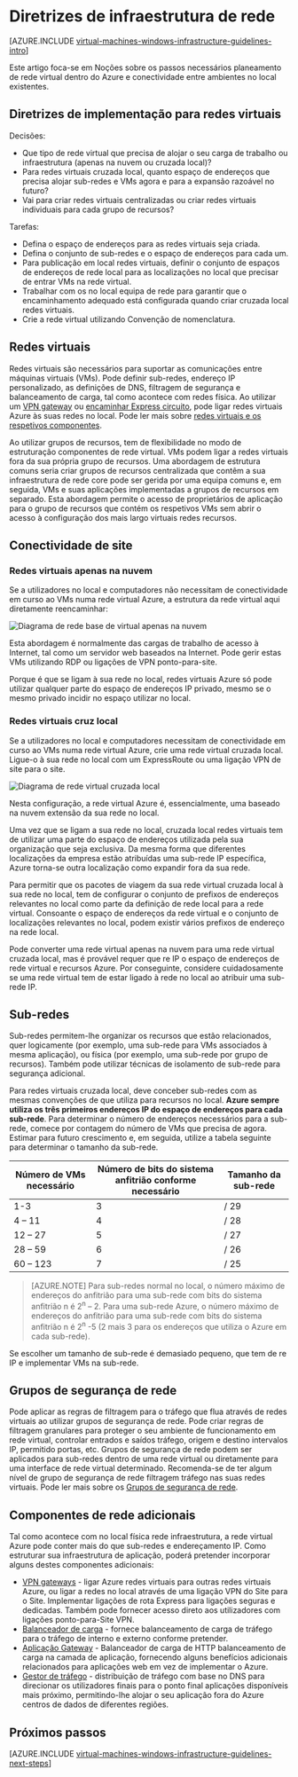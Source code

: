 <properties
    pageTitle="Diretrizes de infraestrutura de rede | Microsoft Azure"
    description="Saiba mais sobre as diretrizes de estrutura e implementação chaves para implementar o funcionamento em rede virtual nos serviços de infraestrutura Azure."
    documentationCenter=""
    services="virtual-machines-windows"
    authors="iainfoulds"
    manager="timlt"
    editor=""
    tags="azure-resource-manager"/>

<tags
    ms.service="virtual-machines-windows"
    ms.workload="infrastructure-services"
    ms.tgt_pltfrm="vm-windows"
    ms.devlang="na"
    ms.topic="article"
    ms.date="09/08/2016"
    ms.author="iainfou"/>

# <a name="networking-infrastructure-guidelines"></a>Diretrizes de infraestrutura de rede

[AZURE.INCLUDE [virtual-machines-windows-infrastructure-guidelines-intro](../../includes/virtual-machines-windows-infrastructure-guidelines-intro.md)] 

Este artigo foca-se em Noções sobre os passos necessários planeamento de rede virtual dentro do Azure e conectividade entre ambientes no local existentes.


## <a name="implementation-guidelines-for-virtual-networks"></a>Diretrizes de implementação para redes virtuais

Decisões:

- Que tipo de rede virtual que precisa de alojar o seu carga de trabalho ou infraestrutura (apenas na nuvem ou cruzada local)?
- Para redes virtuais cruzada local, quanto espaço de endereços que precisa alojar sub-redes e VMs agora e para a expansão razoável no futuro?
- Vai para criar redes virtuais centralizadas ou criar redes virtuais individuais para cada grupo de recursos?

Tarefas:

- Defina o espaço de endereços para as redes virtuais seja criada.
- Defina o conjunto de sub-redes e o espaço de endereços para cada um.
- Para publicação em local redes virtuais, definir o conjunto de espaços de endereços de rede local para as localizações no local que precisar de entrar VMs na rede virtual.
- Trabalhar com os no local equipa de rede para garantir que o encaminhamento adequado está configurada quando criar cruzada local redes virtuais.
- Crie a rede virtual utilizando Convenção de nomenclatura.


## <a name="virtual-networks"></a>Redes virtuais

Redes virtuais são necessários para suportar as comunicações entre máquinas virtuais (VMs). Pode definir sub-redes, endereço IP personalizado, as definições de DNS, filtragem de segurança e balanceamento de carga, tal como acontece com redes física. Ao utilizar um [VPN gateway](../vpn-gateway/vpn-gateway-about-vpngateways.md) ou [encaminhar Express circuito](../expressroute/expressroute-introduction.md), pode ligar redes virtuais Azure às suas redes no local. Pode ler mais sobre [redes virtuais e os respetivos componentes](../virtual-network/virtual-networks-overview.md).

Ao utilizar grupos de recursos, tem de flexibilidade no modo de estruturação componentes de rede virtual. VMs podem ligar a redes virtuais fora da sua própria grupo de recursos. Uma abordagem de estrutura comuns seria criar grupos de recursos centralizada que contêm a sua infraestrutura de rede core pode ser gerida por uma equipa comuns e, em seguida, VMs e suas aplicações implementadas a grupos de recursos em separado. Esta abordagem permite o acesso de proprietários de aplicação para o grupo de recursos que contém os respetivos VMs sem abrir o acesso à configuração dos mais largo virtuais redes recursos.

## <a name="site-connectivity"></a>Conectividade de site

### <a name="cloud-only-virtual-networks"></a>Redes virtuais apenas na nuvem
Se a utilizadores no local e computadores não necessitam de conectividade em curso ao VMs numa rede virtual Azure, a estrutura da rede virtual aqui diretamente reencaminhar:

![Diagrama de rede base de virtual apenas na nuvem](./media/virtual-machines-common-infrastructure-service-guidelines/vnet01.png)

Esta abordagem é normalmente das cargas de trabalho de acesso à Internet, tal como um servidor web baseados na Internet. Pode gerir estas VMs utilizando RDP ou ligações de VPN ponto-para-site.

Porque é que se ligam à sua rede no local, redes virtuais Azure só pode utilizar qualquer parte do espaço de endereços IP privado, mesmo se o mesmo privado incidir no espaço utilizar no local.


### <a name="cross-premises-virtual-networks"></a>Redes virtuais cruz local
Se a utilizadores no local e computadores necessitam de conectividade em curso ao VMs numa rede virtual Azure, crie uma rede virtual cruzada local.  Ligue-o à sua rede no local com um ExpressRoute ou uma ligação VPN de site para o site.

![Diagrama de rede virtual cruzada local](./media/virtual-machines-common-infrastructure-service-guidelines/vnet02.png)

Nesta configuração, a rede virtual Azure é, essencialmente, uma baseado na nuvem extensão da sua rede no local.

Uma vez que se ligam a sua rede no local, cruzada local redes virtuais tem de utilizar uma parte do espaço de endereços utilizada pela sua organização que seja exclusiva. Da mesma forma que diferentes localizações da empresa estão atribuídas uma sub-rede IP específica, Azure torna-se outra localização como expandir fora da sua rede.

Para permitir que os pacotes de viagem da sua rede virtual cruzada local à sua rede no local, tem de configurar o conjunto de prefixos de endereços relevantes no local como parte da definição de rede local para a rede virtual. Consoante o espaço de endereços da rede virtual e o conjunto de localizações relevantes no local, podem existir vários prefixos de endereço na rede local.

Pode converter uma rede virtual apenas na nuvem para uma rede virtual cruzada local, mas é provável requer que re IP o espaço de endereços de rede virtual e recursos Azure. Por conseguinte, considere cuidadosamente se uma rede virtual tem de estar ligado à rede no local ao atribuir uma sub-rede IP.

## <a name="subnets"></a>Sub-redes
Sub-redes permitem-lhe organizar os recursos que estão relacionados, quer logicamente (por exemplo, uma sub-rede para VMs associados à mesma aplicação), ou física (por exemplo, uma sub-rede por grupo de recursos). Também pode utilizar técnicas de isolamento de sub-rede para segurança adicional.

Para redes virtuais cruzada local, deve conceber sub-redes com as mesmas convenções de que utiliza para recursos no local. **Azure sempre utiliza os três primeiros endereços IP do espaço de endereços para cada sub-rede**. Para determinar o número de endereços necessários para a sub-rede, comece por contagem do número de VMs que precisa de agora. Estimar para futuro crescimento e, em seguida, utilize a tabela seguinte para determinar o tamanho da sub-rede.

Número de VMs necessário | Número de bits do sistema anfitrião conforme necessário | Tamanho da sub-rede
--- | --- | ---
1-3 | 3 | / 29
4 – 11     | 4 | / 28
12 – 27 | 5 | / 27
28 – 59 | 6 | / 26
60 – 123 | 7 | / 25

> [AZURE.NOTE] Para sub-redes normal no local, o número máximo de endereços do anfitrião para uma sub-rede com bits do sistema anfitrião n é 2<sup>n</sup> – 2. Para uma sub-rede Azure, o número máximo de endereços do anfitrião para uma sub-rede com bits do sistema anfitrião n é 2<sup>n</sup> -5 (2 mais 3 para os endereços que utiliza o Azure em cada sub-rede).

Se escolher um tamanho de sub-rede é demasiado pequeno, que tem de re IP e implementar VMs na sub-rede.


## <a name="network-security-groups"></a>Grupos de segurança de rede
Pode aplicar as regras de filtragem para o tráfego que flua através de redes virtuais ao utilizar grupos de segurança de rede. Pode criar regras de filtragem granulares para proteger o seu ambiente de funcionamento em rede virtual, controlar entrados e saídos tráfego, origem e destino intervalos IP, permitido portas, etc. Grupos de segurança de rede podem ser aplicados para sub-redes dentro de uma rede virtual ou diretamente para uma interface de rede virtual determinado. Recomenda-se de ter algum nível de grupo de segurança de rede filtragem tráfego nas suas redes virtuais. Pode ler mais sobre os [Grupos de segurança de rede](../virtual-network/virtual-networks-nsg.md).


## <a name="additional-network-components"></a>Componentes de rede adicionais
Tal como acontece com no local física rede infraestrutura, a rede virtual Azure pode conter mais do que sub-redes e endereçamento IP. Como estruturar sua infraestrutura de aplicação, poderá pretender incorporar alguns destes componentes adicionais:

- [VPN gateways](../vpn-gateway/vpn-gateway-about-vpngateways.md) - ligar Azure redes virtuais para outras redes virtuais Azure, ou ligar a redes no local através de uma ligação VPN do Site para o Site. Implementar ligações de rota Express para ligações seguras e dedicadas. Também pode fornecer acesso direto aos utilizadores com ligações ponto-para-Site VPN.
- [Balanceador de carga](../load-balancer/load-balancer-overview.md) - fornece balanceamento de carga de tráfego para o tráfego de interno e externo conforme pretender.
- [Aplicação Gateway](../application-gateway/application-gateway-introduction.md) - Balanceador de carga de HTTP balanceamento de carga na camada de aplicação, fornecendo alguns benefícios adicionais relacionados para aplicações web em vez de implementar o Azure.
- [Gestor de tráfego](../traffic-manager/traffic-manager-overview.md) - distribuição de tráfego com base no DNS para direcionar os utilizadores finais para o ponto final aplicações disponíveis mais próximo, permitindo-lhe alojar o seu aplicação fora do Azure centros de dados de diferentes regiões.


## <a name="next-steps"></a>Próximos passos

[AZURE.INCLUDE [virtual-machines-windows-infrastructure-guidelines-next-steps](../../includes/virtual-machines-windows-infrastructure-guidelines-next-steps.md)] 